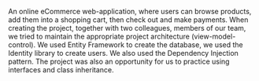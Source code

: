 An online eCommerce web-application, where users can browse products, add them into a shopping cart, then check out and make payments. When creating the project, together with two colleagues, members of our team, we tried to maintain the appropriate project architecture (view-model-control). We used Entity Framework to create the database, we used the Identity library to create users. We also used the Dependency Injection pattern. The project was also an opportunity for us to practice using interfaces and class inheritance.
